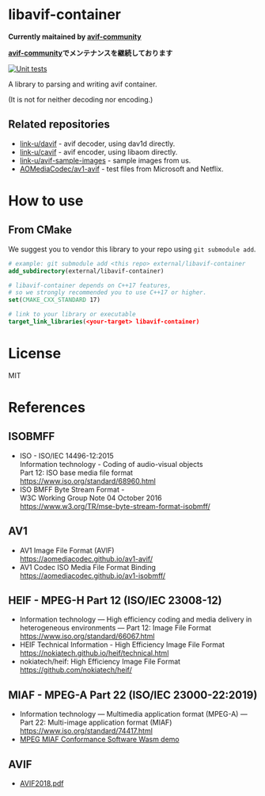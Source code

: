 # libavif-container

**Currently maitained by [avif-community](https://github.com/avif-community/libavif-container)**

**[avif-community](https://github.com/avif-community/libavif-container)でメンテナンスを継続しております**

[![Unit tests](https://github.com/link-u/libavif-container/workflows/Unit%20tests/badge.svg)](https://github.com/link-u/libavif-container/actions?query=workflow%3A%22Unit+tests%22)

A library to parsing and writing avif container.

(It is not for neither decoding nor encoding.)

## Related repositories

 - [link-u/davif](https://github.com/link-u/davif) - avif decoder, using dav1d directly.
 - [link-u/cavif](https://github.com/link-u/cavif) - avif encoder, using libaom directly.
 - [link-u/avif-sample-images](https://github.com/link-u/avif-sample-images) - sample images from us.
 - [AOMediaCodec/av1-avif](https://github.com/AOMediaCodec/av1-avif/tree/master/testFiles) - test files from Microsoft and Netflix.

# How to use

## From CMake

We suggest you to vendor this library to your repo using `git submodule add`.

```cmake
# example: git submodule add <this repo> external/libavif-container
add_subdirectory(external/libavif-container)

# libavif-container depends on C++17 features,
# so we strongly recommended you to use C++17 or higher.
set(CMAKE_CXX_STANDARD 17)

# link to your library or executable
target_link_libraries(<your-target> libavif-container)
```

# License

MIT

# References

## ISOBMFF
 - ISO - ISO/IEC 14496-12:2015  
   Information technology - Coding of audio-visual objects  
   Part 12: ISO base media file format  
   https://www.iso.org/standard/68960.html
 - ISO BMFF Byte Stream Format -  
   W3C Working Group Note 04 October 2016  
   https://www.w3.org/TR/mse-byte-stream-format-isobmff/

## AV1
 - AV1 Image File Format (AVIF)  
   https://aomediacodec.github.io/av1-avif/
 - AV1 Codec ISO Media File Format Binding  
   https://aomediacodec.github.io/av1-isobmff/

## HEIF - MPEG-H Part 12 (ISO/IEC 23008-12)
 - Information technology — High efficiency coding and media delivery in heterogeneous environments — Part 12: Image File Format  
   https://www.iso.org/standard/66067.html
 - HEIF Technical Information - High Efficiency Image File Format  
   https://nokiatech.github.io/heif/technical.html
 - nokiatech/heif: High Efficiency Image File Format  
   https://github.com/nokiatech/heif/

## MIAF - MPEG-A Part 22 (ISO/IEC 23000-22:2019)
 - Information technology — Multimedia application format (MPEG-A) — Part 22: Multi-image application format (MIAF)
   https://www.iso.org/standard/74417.html
 - [MPEG MIAF Conformance Software Wasm demo](https://gpac.github.io/ComplianceWarden-wasm/)

## AVIF
 - [AVIF2018.pdf](https://people.xiph.org/~negge/AVIF2018.pdf)

